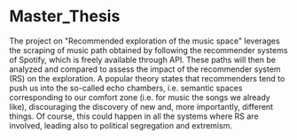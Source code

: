 # Master_Thesis
The project on "Recommended exploration of the music space" leverages the scraping of music path obtained by following the recommender systems of Spotify, which is freely available through API. These paths will then be analyzed and compared to assess the impact of the recommender system (RS) on the exploration. A popular theory states that recommenders tend to push us into the so-called echo chambers, i.e. semantic spaces corresponding to our comfort zone (i.e. for music the songs we already like), discouraging the discovery of new and, more importantly, different things. Of course, this could happen in all the systems where RS are involved, leading also to political segregation and extremism.
